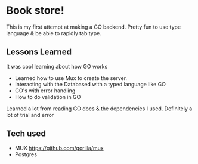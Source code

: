 
# Book store!

This is my first attempt at making a GO backend. Pretty fun to use type language & be able to rapidly tab type.


## Lessons Learned

It was cool learning about how GO works
- Learned how to use Mux to create the server. 
- Interacting with the Databased with a typed language like GO
- GO's with error handling
- How to do validation in GO

Learned a lot from reading GO docs & the dependencies I used. Definitely a lot of trial and error
## Tech used
- MUX https://github.com/gorilla/mux
- Postgres
